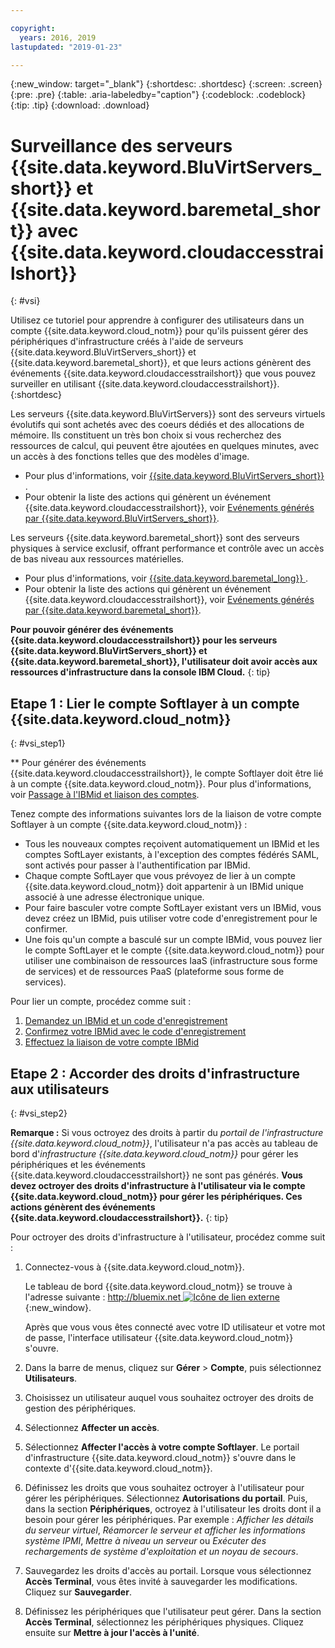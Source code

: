 ```yaml
---

copyright:
  years: 2016, 2019
lastupdated: "2019-01-23"

---
```


{:new_window: target="_blank"}
{:shortdesc: .shortdesc}
{:screen: .screen}
{:pre: .pre}
{:table: .aria-labeledby="caption"}
{:codeblock: .codeblock}
{:tip: .tip}
{:download: .download}


# Surveillance des serveurs {{site.data.keyword.BluVirtServers_short}} et {{site.data.keyword.baremetal_short}} avec {{site.data.keyword.cloudaccesstrailshort}}
{: #vsi}

Utilisez ce tutoriel pour apprendre à configurer des utilisateurs dans un compte {{site.data.keyword.cloud_notm}} pour qu'ils puissent gérer des périphériques d'infrastructure créés à l'aide de serveurs {{site.data.keyword.BluVirtServers_short}} et {{site.data.keyword.baremetal_short}}, et que leurs actions génèrent des événements {{site.data.keyword.cloudaccesstrailshort}} que vous pouvez surveiller en utilisant {{site.data.keyword.cloudaccesstrailshort}}.
{:shortdesc}

Les serveurs {{site.data.keyword.BluVirtServers}} sont des serveurs virtuels évolutifs qui sont achetés avec des coeurs dédiés et des allocations de mémoire. Ils constituent un très bon choix si vous recherchez des ressources de calcul, qui peuvent être ajoutées en quelques minutes, avec un accès à des fonctions telles que des modèles d'image. 
* Pour plus d'informations, voir [{{site.data.keyword.BluVirtServers_short}} ](/docs/vsi/vsi_about.html#about-virtual-servers). 
* Pour obtenir la liste des actions qui génèrent un événement {{site.data.keyword.cloudaccesstrailshort}}, voir [Evénements générés par {{site.data.keyword.BluVirtServers_short}}](/docs/vsi/vsi_activity_tracker_events.html#at_events).

Les serveurs {{site.data.keyword.baremetal_short}} sont des serveurs physiques à service exclusif, offrant performance et contrôle avec un accès de bas niveau aux ressources matérielles.  
* Pour plus d'informations, voir [{{site.data.keyword.baremetal_long}} ](/docs/bare-metal/about.html#about).
* Pour obtenir la liste des actions qui génèrent un événement {{site.data.keyword.cloudaccesstrailshort}}, voir [Evénements générés par {{site.data.keyword.baremetal_short}}](/docs/bare-metal/bm-activity-tracker-events.html#at_events).

**Pour pouvoir générer des événements {{site.data.keyword.cloudaccesstrailshort}} pour les serveurs {{site.data.keyword.BluVirtServers_short}} et {{site.data.keyword.baremetal_short}}, l'utilisateur doit avoir accès aux ressources d'infrastructure dans la console IBM Cloud.**
{: tip}

## Etape 1 : Lier le compte Softlayer à un compte {{site.data.keyword.cloud_notm}}
{: #vsi_step1}

** Pour générer des événements {{site.data.keyword.cloudaccesstrailshort}}, le compte Softlayer doit être lié à un compte {{site.data.keyword.cloud_notm}}. Pour plus d'informations, voir [Passage à l'IBMid et liaison des comptes](/docs/account?topic=account-unifyingaccounts#link_accounts).

Tenez compte des informations suivantes lors de la liaison de votre compte Softlayer à un compte {{site.data.keyword.cloud_notm}} :
* Tous les nouveaux comptes reçoivent automatiquement un IBMid et les comptes SoftLayer existants, à l'exception des comptes fédérés SAML, sont activés pour passer à l'authentification par IBMid.
* Chaque compte SoftLayer que vous prévoyez de lier à un compte {{site.data.keyword.cloud_notm}} doit appartenir à un IBMid unique associé à une adresse électronique unique.
* Pour faire basculer votre compte SoftLayer existant vers un IBMid, vous devez créez un IBMid, puis utiliser votre code d'enregistrement pour le confirmer.
* Une fois qu'un compte a basculé sur un compte IBMid, vous pouvez lier le compte SoftLayer et le compte {{site.data.keyword.cloud_notm}} pour utiliser une combinaison de ressources IaaS (infrastructure sous forme de services) et de ressources PaaS (plateforme sous forme de services). 

Pour lier un compte, procédez comme suit :
1. [Demandez un IBMid et un code d'enregistrement](/docs/account/softlayerlink.html#reqIBMidandregcode)
2. [Confirmez votre IBMid avec le code d'enregistrement](/docs/account/softlayerlink.html#confIBMiduseregcode)
3. [Effectuez la liaison de votre compte IBMid](/docs/account/softlayerlink.html#link_user_account)


## Etape 2 : Accorder des droits d'infrastructure aux utilisateurs
{: #vsi_step2}

**Remarque :** Si vous octroyez des droits à partir du *portail de l'infrastructure {{site.data.keyword.cloud_notm}}*, l'utilisateur n'a pas accès au tableau de bord d'*infrastructure {{site.data.keyword.cloud_notm}}* pour gérer les périphériques et les événements {{site.data.keyword.cloudaccesstrailshort}} ne sont pas générés. **Vous devez octroyer des droits d'infrastructure à l'utilisateur via le compte {{site.data.keyword.cloud_notm}} pour gérer les périphériques. Ces actions génèrent des événements {{site.data.keyword.cloudaccesstrailshort}}.**
{: tip}

Pour octroyer des droits d'infrastructure à l'utilisateur, procédez comme suit :

1. Connectez-vous à {{site.data.keyword.cloud_notm}}.

    Le tableau de bord {{site.data.keyword.cloud_notm}} se trouve à l'adresse suivante : [http://bluemix.net ![Icône de lien externe](../../../icons/launch-glyph.svg "Icône de lien externe")](http://bluemix.net){:new_window}.
    
	Après que vous vous êtes connecté avec votre ID utilisateur et votre mot de passe, l'interface utilisateur {{site.data.keyword.cloud_notm}} s'ouvre.

2. Dans la barre de menus, cliquez sur **Gérer** &gt; **Compte**, puis sélectionnez **Utilisateurs**. 

3. Choisissez un utilisateur auquel vous souhaitez octroyer des droits de gestion des périphériques.

4. Sélectionnez **Affecter un accès**.

5. Sélectionnez **Affecter l'accès à votre compte Softlayer**. Le portail d'infrastructure {{site.data.keyword.cloud_notm}} s'ouvre dans le contexte d'{{site.data.keyword.cloud_notm}}.

6. Définissez les droits que vous souhaitez octroyer à l'utilisateur pour gérer les périphériques. Sélectionnez **Autorisations du portail**. Puis, dans la section **Périphériques**, octroyez à l'utilisateur les droits dont il a besoin pour gérer les périphériques. Par exemple : *Afficher les détails du serveur virtuel*, *Réamorcer le serveur et afficher les informations système IPMI*, *Mettre à niveau un serveur* ou *Exécuter des rechargements de système d'exploitation et un noyau de secours*.

7. Sauvegardez les droits d'accès au portail. Lorsque vous sélectionnez **Accès Terminal**, vous êtes invité à sauvegarder les modifications. Cliquez sur **Sauvegarder**.

8. Définissez les périphériques que l'utilisateur peut gérer. Dans la section **Accès Terminal**, sélectionnez les périphériques physiques. Cliquez ensuite sur **Mettre à jour l'accès à l'unité**.






